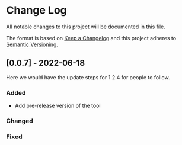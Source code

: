 # Change Log

All notable changes to this project will be documented in this file.

The format is based on [Keep a Changelog](http://keepachangelog.com/)
and this project adheres to [Semantic Versioning](http://semver.org/).

## [0.0.7] - 2022-06-18

Here we would have the update steps for 1.2.4 for people to follow.

### Added

- Add pre-release version of the tool

### Changed

### Fixed
